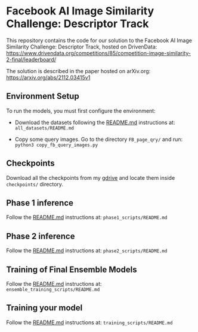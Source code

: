# Facebook AI Image Similarity Challenge: Descriptor Track


This repository contains the code for our solution to the Facebook AI Image Similarity Challenge: Descriptor Track, hosted on DrivenData: <br />
https://www.drivendata.org/competitions/85/competition-image-similarity-2-final/leaderboard/

The solution is described in the paper hosted on arXiv.org: <br /> 
https://arxiv.org/abs/2112.03415v1


## Environment Setup
To run the models, you must first configure the environment:

- Download the datasets following the [README.md](./all_datasets) instructions at: ```all_datasets/README.md```

- Copy some query images. Go to the directory ```FB_page_qry/``` and run: ```python3 copy_fb_query_images.py```

## Checkpoints

Download all the checkpoints from my [gdrive](https://drive.google.com/drive/folders/1MnTm7OIPYuMMuc_uij7_bvT7_8NCxP-o) and locate them inside ```checkpoints/``` directory.


## Phase 1 inference

Follow the [README.md](./phase1_scripts) instructions at: ```phase1_scripts/README.md```


## Phase 2 inference

Follow the [README.md](./phase2_scripts) instructions at: ```phase2_scripts/README.md```


## Training of Final Ensemble Models 

Follow the [README.md](./ensemble_training_scripts) instructions at: ```ensemble_training_scripts/README.md```


## Training your model

Follow the [README.md](./training_scripts) instructions at: ```training_scripts/README.md```


